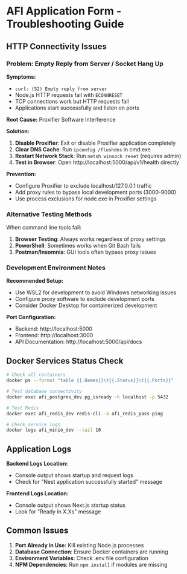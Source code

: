 # AFI Application Form - Troubleshooting Guide

## HTTP Connectivity Issues

### Problem: Empty Reply from Server / Socket Hang Up

**Symptoms:**
- `curl: (52) Empty reply from server`
- Node.js HTTP requests fail with `ECONNRESET`
- TCP connections work but HTTP requests fail
- Applications start successfully and listen on ports

**Root Cause:** Proxifier Software Interference

**Solution:**
1. **Disable Proxifier**: Exit or disable Proxifier application completely
2. **Clear DNS Cache**: Run `ipconfig /flushdns` in cmd.exe
3. **Restart Network Stack**: Run `netsh winsock reset` (requires admin)
4. **Test in Browser**: Open http://localhost:5000/api/v1/health directly

**Prevention:**
- Configure Proxifier to exclude localhost/127.0.0.1 traffic
- Add proxy rules to bypass local development ports (3000-9000)
- Use process exclusions for node.exe in Proxifier settings

### Alternative Testing Methods

When command line tools fail:
1. **Browser Testing**: Always works regardless of proxy settings
2. **PowerShell**: Sometimes works when Git Bash fails
3. **Postman/Insomnia**: GUI tools often bypass proxy issues

### Development Environment Notes

**Recommended Setup:**
- Use WSL2 for development to avoid Windows networking issues
- Configure proxy software to exclude development ports
- Consider Docker Desktop for containerized development

**Port Configuration:**
- Backend: http://localhost:5000
- Frontend: http://localhost:3000
- API Documentation: http://localhost:5000/api/docs

## Docker Services Status Check

```bash
# Check all containers
docker ps --format "table {{.Names}}\t{{.Status}}\t{{.Ports}}"

# Test database connectivity
docker exec afi_postgres_dev pg_isready -h localhost -p 5432

# Test Redis
docker exec afi_redis_dev redis-cli -a afi_redis_pass ping

# Check service logs
docker logs afi_minio_dev --tail 10
```

## Application Logs

**Backend Logs Location:**
- Console output shows startup and request logs
- Check for "Nest application successfully started" message

**Frontend Logs Location:**
- Console output shows Next.js startup status
- Look for "Ready in X.Xs" message

## Common Issues

1. **Port Already in Use**: Kill existing Node.js processes
2. **Database Connection**: Ensure Docker containers are running
3. **Environment Variables**: Check .env file configuration
4. **NPM Dependencies**: Run `npm install` if modules are missing